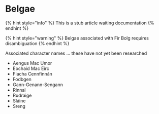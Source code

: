 # Belgae

{% hint style="info" %}
This is a stub article waiting documentation
{% endhint %}

{% hint style="warning" %}
Belgae associated with Fir Bolg requires disambiguation
{% endhint %}

Associated character names ... these have not yet been researched

* Aengus Mac Umor
* Eochaid Mac Eirc
* Fiacha Cennfinnán
* Fodbgen
* Gann-Genann-Sengann
* Rinnal
* Rudraige
* Sláine
* Sreng
